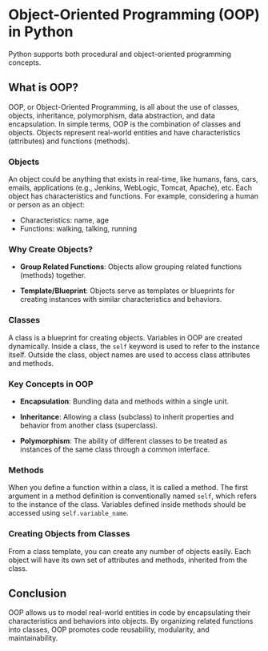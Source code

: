 # Object-Oriented Programming (OOP) in Python

Python supports both procedural and object-oriented programming concepts.

## What is OOP?

OOP, or Object-Oriented Programming, is all about the use of classes, objects, inheritance, polymorphism, data abstraction, and data encapsulation. In simple terms, OOP is the combination of classes and objects. Objects represent real-world entities and have characteristics (attributes) and functions (methods).

### Objects

An object could be anything that exists in real-time, like humans, fans, cars, emails, applications (e.g., Jenkins, WebLogic, Tomcat, Apache), etc. Each object has characteristics and functions. For example, considering a human or person as an object:

- Characteristics: name, age
- Functions: walking, talking, running

### Why Create Objects?

- **Group Related Functions**: Objects allow grouping related functions (methods) together.
  
- **Template/Blueprint**: Objects serve as templates or blueprints for creating instances with similar characteristics and behaviors.

### Classes

A class is a blueprint for creating objects. Variables in OOP are created dynamically. Inside a class, the `self` keyword is used to refer to the instance itself. Outside the class, object names are used to access class attributes and methods.

### Key Concepts in OOP

- **Encapsulation**: Bundling data and methods within a single unit.
  
- **Inheritance**: Allowing a class (subclass) to inherit properties and behavior from another class (superclass).
  
- **Polymorphism**: The ability of different classes to be treated as instances of the same class through a common interface.

### Methods

When you define a function within a class, it is called a method. The first argument in a method definition is conventionally named `self`, which refers to the instance of the class. Variables defined inside methods should be accessed using `self.variable_name`.

### Creating Objects from Classes

From a class template, you can create any number of objects easily. Each object will have its own set of attributes and methods, inherited from the class.

## Conclusion

OOP allows us to model real-world entities in code by encapsulating their characteristics and behaviors into objects. By organizing related functions into classes, OOP promotes code reusability, modularity, and maintainability.
